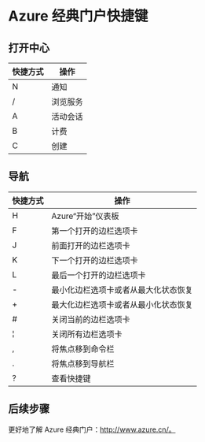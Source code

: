 <properties
   pageTitle="Azure 经典门户快捷键 | Azure"
   description="本文始终列出可在整个 Azure 经典门户中使用的最新快捷键。单个服务可能有其自身的专用快捷键。"
   services="cloud-services"
   documentationCenter=""
   authors="curtand"
   manager="stevenpo"
   editor=""/>

<tags
   ms.service="multiple"
   ms.date="12/01/2015"
   wacn.date="03/18/2016"/>

# Azure 经典门户快捷键

## 打开中心

| 快捷方式 | 操作 |
|--------|----------|
| N | 通知 |
| / | 浏览服务 |
| A | 活动会话 |
| B | 计费 |
| C | 创建 |

## 导航

| 快捷方式 | 操作 |
|--------|----------|
| H | Azure“开始”仪表板 |
| F | 第一个打开的边栏选项卡 |
| J | 前面打开的边栏选项卡 |
| K | 下一个打开的边栏选项卡 |
| L | 最后一个打开的边栏选项卡 |
| - | 最小化边栏选项卡或者从最大化状态恢复 |
| + | 最大化边栏选项卡或者从最小化状态恢复 |
| # | 关闭当前的边栏选项卡 |
| ¦ | 关闭所有边栏选项卡 |
| , | 将焦点移到命令栏 |
| . | 将焦点移到导航栏 |
| ? | 查看快捷键 |


## 后续步骤

更好地了解 Azure 经典门户：http://www.azure.cn/。

<!---HONumber=Mooncake_0104_2016-->
